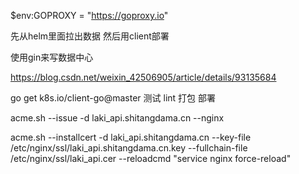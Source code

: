 $env:GOPROXY = "https://goproxy.io"

先从helm里面拉出数据
然后用client部署

使用gin来写数据中心

https://blog.csdn.net/weixin_42506905/article/details/93135684

go get k8s.io/client-go@master
测试
lint
打包
部署

acme.sh --issue  -d laki_api.shitangdama.cn   --nginx

acme.sh --installcert -d laki_api.shitangdama.cn --key-file /etc/nginx/ssl/laki_api.shitangdama.cn.key --fullchain-file /etc/nginx/ssl/laki_api.cer --reloadcmd  "service nginx force-reload"
